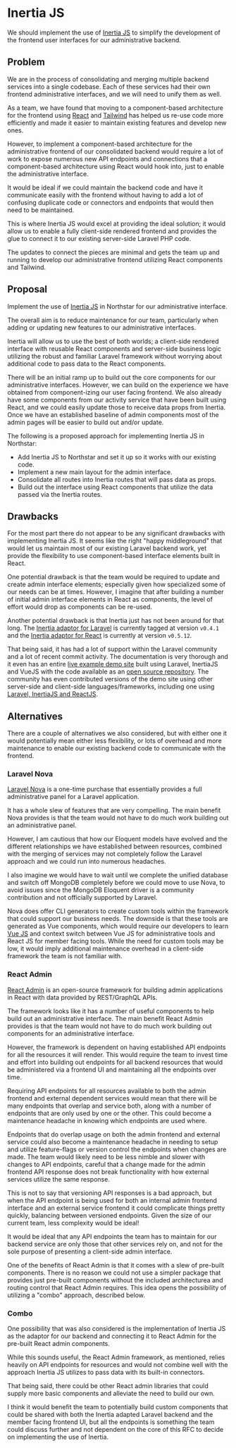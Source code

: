 # Inertia JS

We should implement the use of [Inertia JS](https://inertiajs.com/) to simplify the development of the frontend user interfaces for our administrative backend.

## Problem

We are in the process of consolidating and merging multiple backend services into a single codebase. Each of these services had their own frontend administrative interfaces, and we will need to unify them as well.

As a team, we have found that moving to a component-based architecture for the frontend using [React](https://reactjs.org/docs/getting-started.html) and [Tailwind](https://tailwindcss.com/docs) has helped us re-use code more efficiently and made it easier to maintain existing features and develop new ones.

However, to implement a component-based architecture for the administrative frontend of our consolidated backend would require a lot of work to expose numerous new API endpoints and connections that a component-based architecture using React would hook into, just to enable the administrative interface.

It would be ideal if we could maintain the backend code and have it communicate easily with the frontend without having to add a lot of confusing duplicate code or connectors and endpoints that would then need to be maintained.

This is where Inertia JS would excel at providing the ideal solution; it would allow us to enable a fully client-side rendered frontend and provides the glue to connect it to our existing server-side Laravel PHP code.

The updates to connect the pieces are minimal and gets the team up and running to develop our administrative frontend utilizing React components and Tailwind.

## Proposal

Implement the use of [Inertia JS](https://inertiajs.com/) in Northstar for our administrative interface.

The overall aim is to reduce maintenance for our team, particularly when adding or updating new features to our administrative interfaces.

Inertia will allow us to use the best of both worlds; a client-side rendered interface with reusable React components and server-side business logic utilizing the robust and familiar Laravel framework without worrying about additional code to pass data to the React components.

There will be an initial ramp up to build out the core components for our administrative interfaces. However, we can build on the experience we have obtained from component-izing our user facing frontend. We also already have some components from our activity service that have been built using React, and we could easily update those to receive data props from Inertia. Once we have an established baseline of admin components most of the admin pages will be easier to build out and/or update.

The following is a proposed approach for implementing Inertia JS in Northstar:

- Add Inertia JS to Northstar and set it up so it works with our existing code.
- Implement a new main layout for the admin interface.
- Consolidate all routes into Inertia routes that will pass data as props.
- Build out the interface using React components that utilize the data passed via the Inertia routes.

## Drawbacks

For the most part there do not appear to be any significant drawbacks with implementing Inertia JS. It seems like the right "happy middleground" that would let us maintain most of our existing Laravel backend work, yet provide the flexibility to use component-based interface elements built in React.

One potential drawback is that the team would be required to update and create admin interface elements; especially given how specialized some of our needs can be at times. However, I imagine that after building a number of initial admin interface elements in React as components, the level of effort would drop as components can be re-used.

Another potential drawback is that Inertia just has not been around for that long. The [Inertia adaptor for Laravel](https://github.com/inertiajs/inertia-laravel) is currently tagged at version `v0.4.1` and the [Inertia adaptor for React](https://github.com/inertiajs/inertia/blob/master/packages/inertia-react/package.json) is currently at version `v0.5.12`.

That being said, it has had a lot of support within the Laravel community and a lot of recent commit activity. The documentation is very thorough and it even has an entire [live example demo site](https://inertiajs.com/demo-application) built using Laravel, InertiaJS and VueJS with the code available as an [open source repository](https://github.com/inertiajs/pingcrm). The community has even contributed versions of the demo site using other server-side and client-side languages/frameworks, including one using [Laravel, InertiaJS and ReactJS](https://github.com/Landish/pingcrm-react).

## Alternatives

There are a couple of alternatives we also considered, but with either one it would potentially mean either less flexibility, or lots of overhead and more maintenance to enable our existing backend code to communicate with the frontend.

### Laravel Nova

[Laravel Nova](https://nova.laravel.com/) is a one-time purchase that essentially provides a full administrative panel for a Laravel application.

It has a whole slew of features that are very compelling. The main benefit Nova provides is that the team would not have to do much work building out an administrative panel.

However, I am cautious that how our Eloquent models have evolved and the different relationships we have established between resources, combined with the merging of services may not completely follow the Laravel approach and we could run into numerous headaches.

I also imagine we would have to wait until we complete the unified database and switch off MongoDB completely before we could move to use Nova, to avoid issues since the MongoDB Eloquent driver is a community contribution and not officially supported by Laravel.

Nova does offer CLI generators to create custom tools within the framework that could support our business needs. The downside is that these tools are generated as Vue components, which would require our developers to learn [Vue JS](https://vuejs.org/) and context switch between Vue JS for administrative tools and React JS for member facing tools. While the need for custom tools may be low, it would imply additional maintenance overhead in a client-side framework the team is not familiar with.

### React Admin

[React Admin](https://marmelab.com/react-admin) is an open-source framework for building admin applications in React with data provided by REST/GraphQL APIs.

The framework looks like it has a number of useful components to help build out an administrative interface. The main benefit React Admin provides is that the team would not have to do much work building out components for an administrative interface.

However, the framework is dependent on having established API endpoints for all the resources it will render. This would require the team to invest time and effort into building out endpoints for all backend resources that would be administered via a frontend UI and maintaining all the endpoints over time.

Requiring API endpoints for all resources available to both the admin frontend and external dependent services would mean that there will be many endpoints that overlap and service both, along with a number of endpoints that are only used by one or the other. This could become a maintenance headache in knowing which endpoints are used where.

Endpoints that do overlap usage on both the admin frontend and external service could also become a maintenance headache in needing to setup and utilize feature-flags or version control the endpoints when changes are made. The team would likely need to be less nimble and slower with changes to API endpoints, careful that a change made for the admin frontend API response does not break functionality with how external services utilize the same response.

This is not to say that versioning API responses is a bad approach, but when the API endpoint is being used for both an internal admin frontend interface and an external service frontend it could complicate things pretty quickly, balancing between versioned endpoints. Given the size of our current team, less complexity would be ideal!

It would be ideal that any API endpoints the team has to maintain for our backend service are only those that other services rely on, and not for the sole purpose of presenting a client-side admin interface.

One of the benefits of React Admin is that it comes with a slew of pre-built components. There is no reason we could not use a simpler package that provides just pre-built components without the included architecturea and routing control that React Admin requires. This idea opens the possibility of utilizing a "combo" approach, described below.


### Combo

One possibility that was also considered is the implementation of Inertia JS as the adaptor for our backend and connecting it to React Admin for the pre-built React admin components. 

While this sounds useful, the React Admin framework, as mentioned, relies heavily on API endpoints for resources and would not combine well with the approach Inertia JS utilizes to pass data with its built-in connectors.

That being said, there could be other React admin libraries that could supply more basic components and alleviate the need to build our own.

I think it would benefit the team to potentially build custom components that could be shared with both the Inertia adapted Laravel backend and the member facing frontend UI, but all the endpoints is something the team could discuss further and not dependent on the core of this RFC to decide on implementing the use of Inertia.